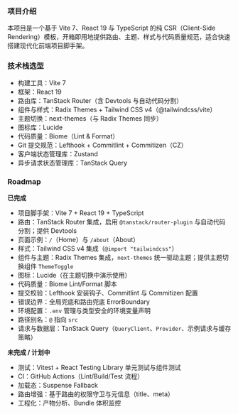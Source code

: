 ### 项目介绍

本项目是一个基于 Vite 7、React 19 与 TypeScript 的纯 CSR（Client-Side Rendering）模板，开箱即用地提供路由、主题、样式与代码质量规范，适合快速搭建现代化前端项目脚手架。

### 技术栈选型

- 构建工具：Vite 7
- 框架：React 19
- 路由库：TanStack Router（含 Devtools 与自动代码分割）
- 组件与样式：Radix Themes + Tailwind CSS v4（@tailwindcss/vite）
- 主题切换：next-themes（与 Radix Themes 同步）
- 图标库：Lucide
- 代码质量：Biome（Lint & Format）
- Git 提交规范：Lefthook + Commitlint + Commitizen（CZ）
- 客户端状态管理库：Zustand
- 异步请求状态管理库：TanStack Query

### Roadmap

**已完成**
- 项目脚手架：Vite 7 + React 19 + TypeScript
- 路由：TanStack Router 集成，启用 `@tanstack/router-plugin` 与自动代码分割；提供 Devtools
- 页面示例：`/`（Home）与 `/about`（About）
- 样式：Tailwind CSS v4 集成（`@import "tailwindcss"`）
- 组件与主题：Radix Themes 集成，`next-themes` 统一驱动主题；提供主题切换组件 `ThemeToggle`
- 图标：Lucide（在主题切换中演示使用）
- 代码质量：Biome Lint/Format 脚本
- 提交校验：Lefthook 安装钩子、Commitlint 与 Commitizen 配置
- 错误边界：全局兜底和路由兜底 ErrorBoundary
- 环境配置：`.env` 管理与类型安全的环境变量声明
- 路径别名：`@` 指向 `src`
- 请求与数据层：TanStack Query（`QueryClient`、`Provider`、示例请求与缓存策略）

**未完成 / 计划中**
- 测试：Vitest + React Testing Library 单元测试与组件测试
- CI：GitHub Actions（Lint/Build/Test 流程）
- 加载态：Suspense Fallback
- 路由增强：基于路由的权限守卫与元信息（title、meta）
- 工程化：产物分析、Bundle 体积监控

